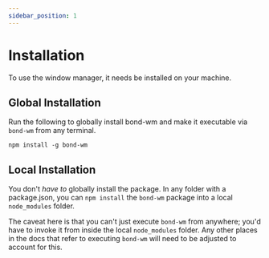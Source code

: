 ```yaml
---
sidebar_position: 1
---
```


# Installation

To use the window manager, it needs be installed on your machine.

## Global Installation

Run the following to globally install bond-wm and make it executable via `bond-wm` from any terminal.

```
npm install -g bond-wm
```

## Local Installation

You don't _have to_ globally install the package. In any folder with a
package.json, you can `npm install` the `bond-wm` package into a local
`node_modules` folder.

The caveat here is that you can't just execute
`bond-wm` from anywhere; you'd have to invoke it from inside the local
`node_modules` folder. Any other places in the docs that refer to executing
`bond-wm` will need to be adjusted to account for this.
